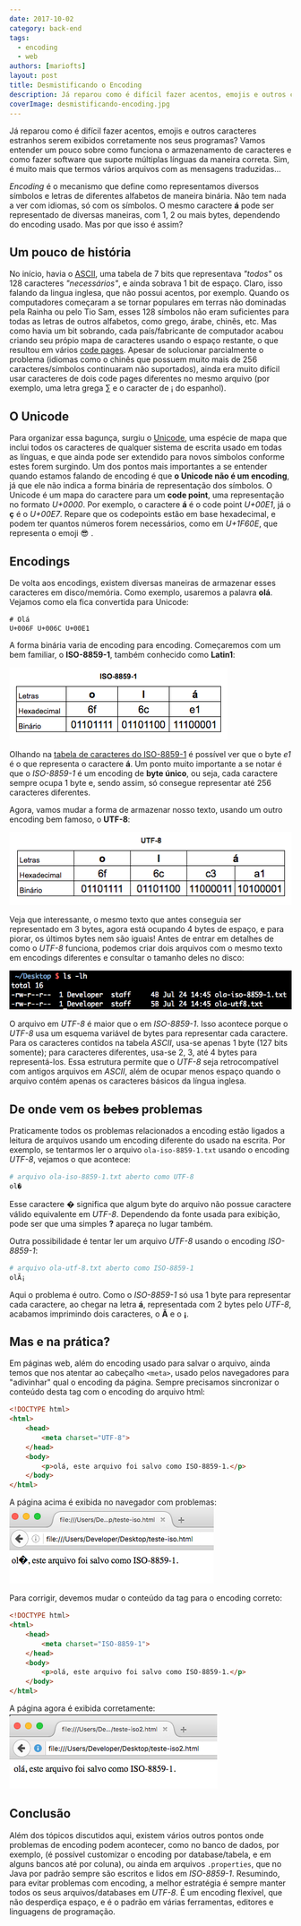 ```yaml
---
date: 2017-10-02
category: back-end
tags:
  - encoding
  - web
authors: [mariofts]
layout: post
title: Desmistificando o Encoding
description: Já reparou como é difícil fazer acentos, emojis e outros caracteres estranhos serem exibidos corretamente nos seus programas? Vamos entender um pouco sobre como funciona o armazenamento de caracteres e como fazer software que suporte múltiplas línguas da maneira correta.
coverImage: desmistificando-encoding.jpg
---
```


Já reparou como é difícil fazer acentos, emojis e outros caracteres estranhos serem exibidos corretamente nos seus programas? Vamos entender um pouco sobre como funciona o armazenamento de caracteres e como fazer software que suporte múltiplas línguas da maneira correta. Sim, é muito mais que termos vários arquivos com as mensagens traduzidas...

*Encoding* é o mecanismo que define como representamos diversos símbolos e letras de diferentes alfabetos de maneira binária. Não tem nada a ver com idiomas, só com os símbolos. O mesmo caractere **á** pode ser representado de diversas maneiras, com 1, 2 ou mais bytes, dependendo do encoding usado. Mas por que isso é assim?

## Um pouco de história

No início, havia o [ASCII](http://www.robelle.com/library/smugbook/ascii.html), uma tabela de 7 bits que representava _"todos"_ os 128 caracteres _"necessários"_, e ainda sobrava 1 bit de espaço. Claro, isso falando da lingua inglesa, que não possui acentos, por exemplo. Quando os computadores começaram a se tornar populares em terras não dominadas pela Rainha ou pelo Tio Sam, esses 128 símbolos não eram suficientes para todas as letras de outros alfabetos, como grego, árabe, chinês, etc. Mas como havia um bit sobrando, cada país/fabricante de computador acabou criando seu própio mapa de caracteres usando o espaço restante, o que resultou em vários [code pages](http://www.i18nguy.com/unicode/codepages.html#msftdos). Apesar de solucionar parcialmente o problema (idiomas como o chinês que possuem muito mais de 256 caracteres/símbolos continuaram não suportados), ainda era muito difícil usar caracteres de dois code pages diferentes no mesmo arquivo (por exemplo, uma letra grega ∑ e o caracter de ¡ do espanhol).

## O Unicode

Para organizar essa bagunça, surgiu o [Unicode](http://www.unicode.org/), uma espécie de mapa que inclui todos os caracteres de qualquer sistema de escrita usado em todas as línguas, e que ainda pode ser extendido para novos símbolos conforme estes forem surgindo. Um dos pontos mais importantes a se entender quando estamos falando de encoding é que **o Unicode não é um encoding**, já que ele não indica a forma binária de representação dos símbolos. O Unicode é um mapa do caractere para um **code point**, uma representação no formato *U+0000*. Por exemplo, o caractere **á** é o code point *U+00E1*, já o **ç** é o *U+00E7*. Repare que os codepoints estão em base hexadecimal, e podem ter quantos números forem necessários, como em *U+1F60E*, que representa o emoji 😎 .

## Encodings

De volta aos encodings, existem diversas maneiras de armazenar esses caracteres em disco/memória. Como exemplo, usaremos a palavra **olá**. Vejamos como ela fica convertida para Unicode:

```
# Olá
U+006F U+006C U+00E1
```
A forma binária varia de encoding para encoding. Começaremos com um bem familiar, o **ISO-8859-1**, também conhecido como **Latin1**:

![Tabela com a palavra olá em hexadecimal e binário em ISO-8859-1](/images/encoding-1.png)

Olhando na [tabela de caracteres do ISO-8859-1](https://cs.stanford.edu/people/miles/iso8859.html) é possível ver que o byte *e1* é o que representa o caractere **á**. Um ponto muito importante a se notar é que o *ISO-8859-1* é um encoding de **byte único**, ou seja, cada caractere sempre ocupa 1 byte e, sendo assim, só consegue representar até 256 caracteres diferentes.

Agora, vamos mudar a forma de armazenar nosso texto, usando um outro encoding bem famoso, o **UTF-8**:

![Tabela com a palavra olá em hexadecimal e binário em UTF-8](/images/encoding-2.png)

Veja que interessante, o mesmo texto que antes conseguia ser representado em 3 bytes, agora está ocupando 4 bytes de espaço, e para piorar, os últimos bytes nem são iguais! Antes de entrar em detalhes de como o *UTF-8* funciona, podemos criar dois arquivos com o mesmo texto em encodings diferentes e consultar o tamanho deles no disco:

![Tamanho dos arquivos no sistema operacional](/images/encoding-3.png)

O arquivo em *UTF-8* é maior que o em *ISO-8859-1*. Isso acontece porque o *UTF-8* usa um esquema variável de bytes para representar cada caractere. Para os caracteres contidos na tabela *ASCII*, usa-se apenas 1 byte (127 bits somente); para caracteres diferentes, usa-se 2, 3, até 4 bytes para representá-los. Essa estrutura permite que o *UTF-8* seja retrocompatível com antigos arquivos em *ASCII*, além de ocupar menos espaço quando o arquivo contém apenas os caracteres básicos da língua inglesa.

## De onde vem os ~~bebes~~ problemas

Praticamente todos os problemas relacionados a encoding estão ligados a leitura de arquivos usando um encoding diferente do usado na escrita. Por exemplo, se tentarmos ler o arquivo `ola-iso-8859-1.txt` usando o encoding *UTF-8*, vejamos o que acontece:

```bash
# arquivo ola-iso-8859-1.txt aberto como UTF-8
ol�
```
Esse caractere **�** significa que algum byte do arquivo não possue caractere válido equivalente em *UTF-8*. Dependendo da fonte usada para exibição, pode ser que uma simples **?** apareça no lugar também.

Outra possibilidade é tentar ler um arquivo *UTF-8* usando o encoding *ISO-8859-1*:

```bash
# arquivo ola-utf-8.txt aberto como ISO-8859-1
olÃ¡
```

Aqui o problema é outro. Como o *ISO-8859-1* só usa 1 byte para representar cada caractere, ao chegar na letra **á**, representada com 2 bytes pelo *UTF-8*, acabamos imprimindo dois caracteres, o **Ã** e o **¡**.

## Mas e na prática?

Em páginas web, além do encoding usado para salvar o arquivo, ainda temos que nos atentar ao cabeçalho `<meta>`, usado pelos navegadores para "adivinhar" qual o encoding da página. Sempre precisamos sincronizar o conteúdo desta tag com o encoding do arquivo html:

```html
<!DOCTYPE html>
<html>
	<head>
		<meta charset="UTF-8">
	</head>
	<body>
		<p>olá, este arquivo foi salvo como ISO-8859-1.</p>
	</body>
</html>
```

A página acima é exibida no navegador com problemas:
![Página com problemas de encoding ](/images/encoding-4.png)

Para corrigir, devemos mudar o conteúdo da tag para o encoding correto:

```html
<!DOCTYPE html>
<html>
	<head>
		<meta charset="ISO-8859-1">
	</head>
	<body>
		<p>olá, este arquivo foi salvo como ISO-8859-1.</p>
	</body>
</html>
```

A página agora é exibida corretamente:
![Página com problemas de encoding ](/images/encoding-5.png)

## Conclusão

Além dos tópicos discutidos aqui, existem vários outros pontos onde problemas de encoding podem acontecer, como no banco de dados, por exemplo, (é possível customizar o encoding por database/tabela, e em alguns bancos até por coluna), ou ainda em arquivos `.properties`, que no Java por padrão sempre são escritos e lidos em *ISO-8859-1*. Resumindo, para evitar problemas com encoding, a melhor estratégia é sempre manter todos os seus arquivos/databases em *UTF-8*. É um encoding flexível, que não desperdiça espaço, e é o padrão em várias ferramentas, editores e linguagens de programação.
